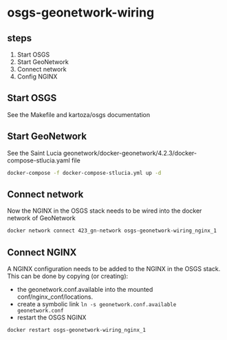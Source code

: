# osgs-geonetwork-wiring

## steps

1. Start OSGS
1. Start GeoNetwork
1. Connect network
1. Config NGINX

## Start OSGS

See the Makefile and kartoza/osgs documentation

## Start GeoNetwork

See the Saint Lucia geonetwork/docker-geonetwork/4.2.3/docker-compose-stlucia.yaml file

```bash
docker-compose -f docker-compose-stlucia.yml up -d
```

## Connect network

Now the NGINX in the OSGS stack needs to be wired into the docker network of
GeoNetwork

```bash
docker network connect 423_gn-network osgs-geonetwork-wiring_nginx_1
```

## Connect NGINX

A NGINX configuration needs to be added to the NGINX in the OSGS stack. This can
be done by copying (or creating):

* the geonetwork.conf.available into the mounted conf/nginx_conf/locations.
* create a symbolic link `ln -s geonetwork.conf.available geonetwork.conf`
* restart the OSGS NGINX

```bash
docker restart osgs-geonetwork-wiring_nginx_1
```
